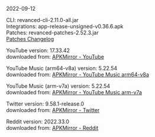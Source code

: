 2022-09-12
  
CLI: revanced-cli-2.11.0-all.jar  
Integrations: app-release-unsigned-v0.36.6.apk  
Patches: revanced-patches-2.52.3.jar  
[Patches Changelog](https://github.com/revanced/revanced-patches/releases/latest)  

YouTube version: 17.33.42  
downloaded from: [APKMirror - YouTube](https://www.apkmirror.com/apk/google-inc/youtube/youtube-17-33-42-release/youtube-17-33-42-2-android-apk-download/)  

YouTube Music (arm64-v8a) version: 5.22.54  
downloaded from: [APKMirror - YouTube Music arm64-v8a](https://www.apkmirror.com/apk/google-inc/youtube-music/youtube-music-5-22-54-release/youtube-music-5-22-54-2-android-apk-download/)  

YouTube Music (arm-v7a) version: 5.22.54  
downloaded from: [APKMirror - YouTube Music arm-v7a](https://www.apkmirror.com/apk/google-inc/youtube-music/youtube-music-5-22-54-release/youtube-music-5-22-54-android-apk-download/)  

Twitter version: 9.58.1-release.0  
downloaded from: [APKMirror - Twitter](https://www.apkmirror.com/apk/twitter-inc/twitter/twitter-9-58-1-release-0-release/twitter-9-58-1-release-0-2-android-apk-download/)  

Reddit version: 2022.33.0  
downloaded from: [APKMirror - Reddit](https://www.apkmirror.com/apk/redditinc/reddit/reddit-2022-33-0-release/reddit-2022-33-0-2-android-apk-download/)  

